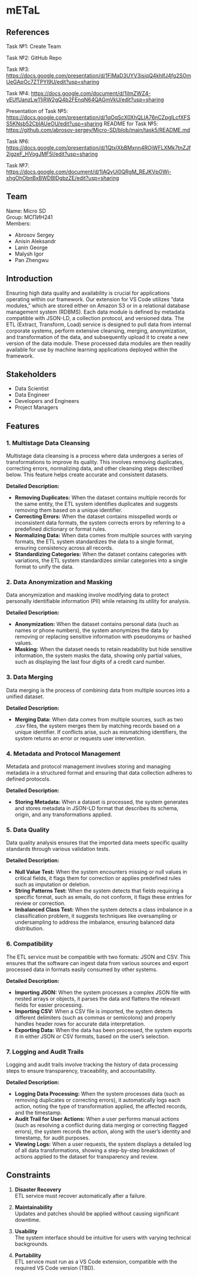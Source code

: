 # mETaL

## References

Task №1: Create Team

Task №2: GitHub Repo

Task №3: https://docs.google.com/presentation/d/1FlMaD3UYV3isiqQ4khlfJ4fg2SOmUeGApOc7ZTPYI9U/edit?usp=sharing

Task №4: https://docs.google.com/document/d/1ilmZWZ4-yEUfUanzLw11iRW2gQ4b2FEnqN64QAGmVkU/edit?usp=sharing

Presentation of Task №5: https://docs.google.com/presentation/d/1qOqScX0XhQLIA76nCZpglLcfXFSS5KNsb52CblAUeOU/edit?usp=sharing
README for Task №5: https://github.com/abrosov-sergey/Micro-SD/blob/main/task5/README.md

Task №6: https://docs.google.com/presentation/d/1QtxlXbBMxnn4ROjWFLXMk7tnZJf2igzeF_HVogJMF5I/edit?usp=sharing

Task №7: https://docs.google.com/document/d/1lAQyUi0QRgM_REJKVpOWj-xhgOhObnBxBWDBlDgbzZE/edit?usp=sharing

## Team

Name: Micro SD<br/>
Group: МСПИН241<br/>
Members:
   * Abrosov Sergey  
   * Anisin Aleksandr  
   * Lanin George  
   * Malysh Igor  
   * Pan Zhengwu

## Introduction

Ensuring high data quality and availability is crucial for applications operating within our framework. Our extension for VS Code utilizes “data modules,” which are stored either on Amazon S3 or in a relational database management system (RDBMS). Each data module is defined by metadata compatible with JSON-LD, a collection protocol, and versioned data. The ETL (Extract, Transform, Load) service is designed to pull data from internal corporate systems, perform extensive cleansing, merging, anonymization, and transformation of the data, and subsequently upload it to create a new version of the data module. These processed data modules are then readily available for use by machine learning applications deployed within the framework.

## Stakeholders

* Data Scientist  
* Data Engineer  
* Developers and Engineers  
* Project Managers

## Features

### 1. Multistage Data Cleansing

Multistage data cleansing is a process where data undergoes a series of transformations to improve its quality. This involves removing duplicates, correcting errors, normalizing data, and other cleansing steps described below. This feature helps create accurate and consistent datasets.

**Detailed Description:**

* **Removing Duplicates:** When the dataset contains multiple records for the same entity, the ETL system identifies duplicates and suggests removing them based on a unique identifier.  
* **Correcting Errors:** When the dataset contains misspelled words or inconsistent data formats, the system corrects errors by referring to a predefined dictionary or format rules.  
* **Normalizing Data:** When data comes from multiple sources with varying formats, the ETL system standardizes the data to a single format, ensuring consistency across all records.  
* **Standardizing Categories:** When the dataset contains categories with variations, the ETL system standardizes similar categories into a single format to unify the data.

### 2. Data Anonymization and Masking

Data anonymization and masking involve modifying data to protect personally identifiable information (PII) while retaining its utility for analysis.

**Detailed Description:**

* **Anonymization:** When the dataset contains personal data (such as names or phone numbers), the system anonymizes the data by removing or replacing sensitive information with pseudonyms or hashed values.  
* **Masking:** When the dataset needs to retain readability but hide sensitive information, the system masks the data, showing only partial values, such as displaying the last four digits of a credit card number.  

### 3. Data Merging

Data merging is the process of combining data from multiple sources into a unified dataset.

**Detailed Description:**  

* **Merging Data:** When data comes from multiple sources, such as two .csv files, the system merges them by matching records based on a unique identifier. If conflicts arise, such as mismatching identifiers, the system returns an error or requests user intervention.

### 4. Metadata and Protocol Management

Metadata and protocol management involves storing and managing metadata in a structured format and ensuring that data collection adheres to defined protocols.

**Detailed Description:**

* **Storing Metadata:** When a dataset is processed, the system generates and stores metadata in JSON-LD format that describes its schema, origin, and any transformations applied.  

### 5. Data Quality

Data quality analysis ensures that the imported data meets specific quality standards through various validation tests.

**Detailed Description:**

* **Null Value Test:** When the system encounters missing or null values in critical fields, it flags them for correction or applies predefined rules such as imputation or deletion.  
* **String Patterns Test:** When the system detects that fields requiring a specific format, such as emails, do not conform, it flags these entries for review or correction.  
* **Imbalanced Class Test:** When the system detects a class imbalance in a classification problem, it suggests techniques like oversampling or undersampling to address the imbalance, ensuring balanced data distribution.

### 6. Compatibility

The ETL service must be compatible with two formats: JSON and CSV. This ensures that the software can ingest data from various sources and export processed data in formats easily consumed by other systems.

**Detailed Description:**

* **Importing JSON:** When the system processes a complex JSON file with nested arrays or objects, it parses the data and flattens the relevant fields for easier processing.  
* **Importing CSV:** When a CSV file is imported, the system detects different delimiters (such as commas or semicolons) and properly handles header rows for accurate data interpretation.  
* **Exporting Data:** When the data has been processed, the system exports it in either JSON or CSV formats, based on the user’s selection.

### 7. Logging and Audit Trails

Logging and audit trails involve tracking the history of data processing steps to ensure transparency, traceability, and accountability.

**Detailed Description:**

* **Logging Data Processing:** When the system processes data (such as removing duplicates or correcting errors), it automatically logs each action, noting the type of transformation applied, the affected records, and the timestamp.
* **Audit Trail for User Actions:** When a user performs manual actions (such as resolving a conflict during data merging or correcting flagged errors), the system records the action, along with the user’s identity and timestamp, for audit purposes.
* **Viewing Logs:** When a user requests, the system displays a detailed log of all data transformations, showing a step-by-step breakdown of actions applied to the dataset for transparency and review.

## Constraints

1. **Disaster Recovery**  
   ETL service must recover automatically after a failure.

2. **Maintainability**  
   Updates and patches should be applied without causing significant downtime.

3. **Usability**  
   The system interface should be intuitive for users with varying technical backgrounds.

4. **Portability**  
   ETL service must run as a VS Code extension, compatible with the required VS Code version (TBD).
